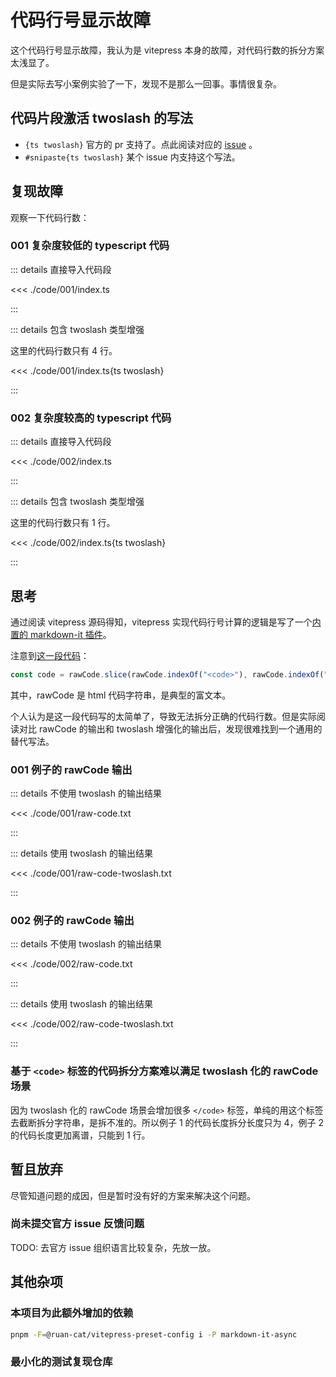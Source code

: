 # 代码行号显示故障

这个代码行号显示故障，我认为是 vitepress 本身的故障，对代码行数的拆分方案太浅显了。

但是实际去写小案例实验了一下，发现不是那么一回事。事情很复杂。

## 代码片段激活 twoslash 的写法

- `{ts twoslash}` 官方的 pr 支持了。点此阅读对应的 [issue](https://github.com/vuejs/vitepress/pull/4100) 。
- `#snipaste{ts twoslash}` 某个 issue 内支持这个写法。

## 复现故障

观察一下代码行数：

### 001 复杂度较低的 typescript 代码

::: details 直接导入代码段

<<< ./code/001/index.ts

:::

::: details 包含 twoslash 类型增强

这里的代码行数只有 4 行。

<<< ./code/001/index.ts{ts twoslash}

:::

### 002 复杂度较高的 typescript 代码

::: details 直接导入代码段

<<< ./code/002/index.ts

:::

::: details 包含 twoslash 类型增强

这里的代码行数只有 1 行。

<<< ./code/002/index.ts{ts twoslash}

:::

## 思考

通过阅读 vitepress 源码得知，vitepress 实现代码行号计算的逻辑是写了一个[内置的 markdown-it 插件](https://github.com/vuejs/vitepress/blob/main/src/node/markdown/plugins/lineNumbers.ts)。

注意到[这一段代码](https://github.com/vuejs/vitepress/blob/main/src/node/markdown/plugins/lineNumbers.ts#L27-L30)：

```ts
const code = rawCode.slice(rawCode.indexOf("<code>"), rawCode.indexOf("</code>"));
```

其中，rawCode 是 html 代码字符串，是典型的富文本。

个人认为是这一段代码写的太简单了，导致无法拆分正确的代码行数。但是实际阅读对比 rawCode 的输出和 twoslash 增强化的输出后，发现很难找到一个通用的替代写法。

### 001 例子的 rawCode 输出

::: details 不使用 twoslash 的输出结果

<<< ./code/001/raw-code.txt

:::

::: details 使用 twoslash 的输出结果

<<< ./code/001/raw-code-twoslash.txt

:::

### 002 例子的 rawCode 输出

::: details 不使用 twoslash 的输出结果

<<< ./code/002/raw-code.txt

:::

::: details 使用 twoslash 的输出结果

<<< ./code/002/raw-code-twoslash.txt

:::

### 基于 `<code>` 标签的代码拆分方案难以满足 twoslash 化的 rawCode 场景

因为 twoslash 化的 rawCode 场景会增加很多 `</code>` 标签，单纯的用这个标签去截断拆分字符串，是拆不准的。所以例子 1 的代码长度拆分长度只为 4，例子 2 的代码长度更加离谱，只能到 1 行。

## 暂且放弃

尽管知道问题的成因，但是暂时没有好的方案来解决这个问题。

### 尚未提交官方 issue 反馈问题

TODO: 去官方 issue 组织语言比较复杂，先放一放。

## 其他杂项

### 本项目为此额外增加的依赖

```bash
pnpm -F=@ruan-cat/vitepress-preset-config i -P markdown-it-async
```

### 最小化的测试复现仓库
